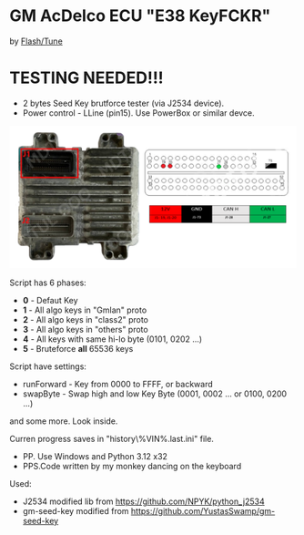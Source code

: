 # GM AcDelco ECU "E38 KeyFCKR"

by [Flash/Tune](https://t.me/obd2help)

# **TESTING NEEDED!!!**

- 2 bytes Seed Key brutforce tester (via J2534 device).
- Power control - LLine (pin15). Use PowerBox or similar devce.

![AcDelco E38 Pinout](pinout/AcDelco_E38_Pinout.png)


Script has 6 phases:
- **0** - Defaut Key
- **1** - All algo keys in "Gmlan" proto
- **2** - All algo keys in "class2" proto
- **3** - All algo keys in "others" proto
- **4** - All keys with same hi-lo byte (0101, 0202 ...)
- **5** - Bruteforce **all** 65536 keys

Script have settings:
- runForward - Key from 0000 to FFFF, or backward
- swapByte - Swap high and low Key Byte (0001, 0002 ... or 0100, 0200 ...)

and some more. Look inside.


Curren progress saves in "history\\%VIN%.last.ini" file.

- PP.  Use Windows and Python 3.12 x32
- PPS.Code written by my monkey danсing on the keyboard


Used:
- J2534 modified lib from https://github.com/NPYK/python_j2534
- gm-seed-key modified from https://github.com/YustasSwamp/gm-seed-key
